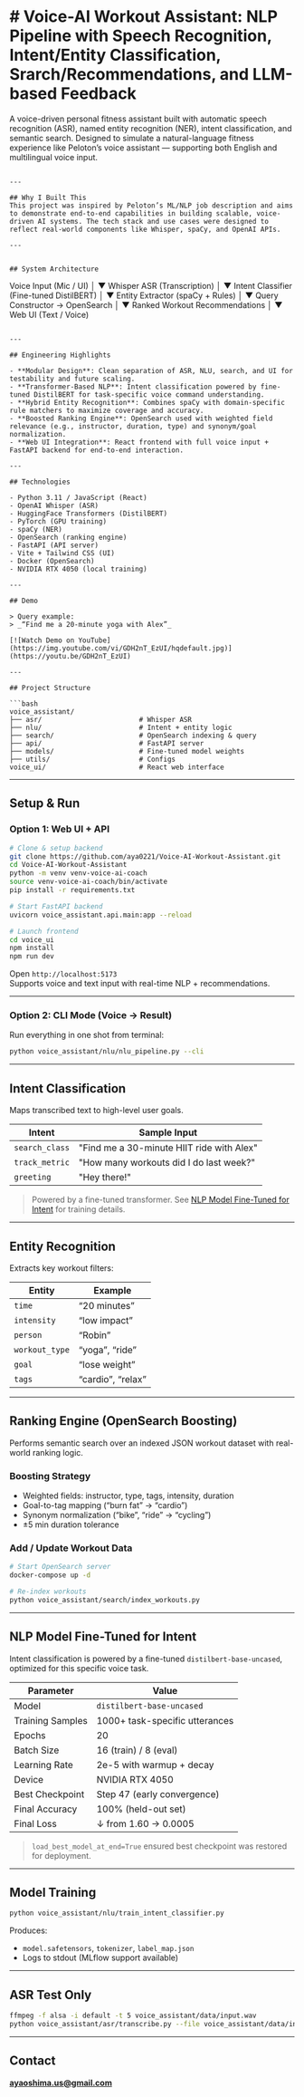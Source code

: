 # # Voice-AI Workout Assistant: NLP Pipeline with Speech Recognition, Intent/Entity Classification, Srarch/Recommendations, and LLM-based Feedback

A voice-driven personal fitness assistant built with automatic speech recognition (ASR), named entity recognition (NER), intent classification, and semantic search. Designed to simulate a natural-language fitness experience like Peloton’s voice assistant — supporting both English and multilingual voice input.
```

---

## Why I Built This
This project was inspired by Peloton’s ML/NLP job description and aims to demonstrate end-to-end capabilities in building scalable, voice-driven AI systems. The tech stack and use cases were designed to reflect real-world components like Whisper, spaCy, and OpenAI APIs.

---


## System Architecture

```
Voice Input (Mic / UI)
        │
        ▼
  Whisper ASR (Transcription)
        │
        ▼
  Intent Classifier (Fine-tuned DistilBERT)
        │
        ▼
  Entity Extractor (spaCy + Rules)
        │
        ▼
  Query Constructor → OpenSearch
        │
        ▼
 Ranked Workout Recommendations
        │
        ▼
     Web UI (Text / Voice)
```

---

## Engineering Highlights

- **Modular Design**: Clean separation of ASR, NLU, search, and UI for testability and future scaling.
- **Transformer-Based NLP**: Intent classification powered by fine-tuned DistilBERT for task-specific voice command understanding.
- **Hybrid Entity Recognition**: Combines spaCy with domain-specific rule matchers to maximize coverage and accuracy.
- **Boosted Ranking Engine**: OpenSearch used with weighted field relevance (e.g., instructor, duration, type) and synonym/goal normalization.
- **Web UI Integration**: React frontend with full voice input + FastAPI backend for end-to-end interaction.

---

## Technologies

- Python 3.11 / JavaScript (React)
- OpenAI Whisper (ASR)
- HuggingFace Transformers (DistilBERT)
- PyTorch (GPU training)
- spaCy (NER)
- OpenSearch (ranking engine)
- FastAPI (API server)
- Vite + Tailwind CSS (UI)
- Docker (OpenSearch)
- NVIDIA RTX 4050 (local training)

---

## Demo

> Query example:  
> _“Find me a 20-minute yoga with Alex”_

[![Watch Demo on YouTube](https://img.youtube.com/vi/GDH2nT_EzUI/hqdefault.jpg)](https://youtu.be/GDH2nT_EzUI)

---

## Project Structure

```bash
voice_assistant/
├── asr/                        # Whisper ASR
├── nlu/                        # Intent + entity logic
├── search/                     # OpenSearch indexing & query
├── api/                        # FastAPI server
├── models/                     # Fine-tuned model weights
├── utils/                      # Configs
voice_ui/                       # React web interface
```

---

## Setup & Run

### Option 1: Web UI + API

```bash
# Clone & setup backend
git clone https://github.com/aya0221/Voice-AI-Workout-Assistant.git
cd Voice-AI-Workout-Assistant
python -m venv venv-voice-ai-coach
source venv-voice-ai-coach/bin/activate
pip install -r requirements.txt

# Start FastAPI backend
uvicorn voice_assistant.api.main:app --reload
```

```bash
# Launch frontend
cd voice_ui
npm install
npm run dev
```

Open `http://localhost:5173`  
Supports voice and text input with real-time NLP + recommendations.

---

### Option 2: CLI Mode (Voice → Result)

Run everything in one shot from terminal:

```bash
python voice_assistant/nlu/nlu_pipeline.py --cli
```

---

## Intent Classification

Maps transcribed text to high-level user goals.

| Intent         | Sample Input                                  |
|----------------|------------------------------------------------|
| `search_class` | "Find me a 30-minute HIIT ride with Alex"     |
| `track_metric` | "How many workouts did I do last week?"       |
| `greeting`     | "Hey there!"                                   |

> Powered by a fine-tuned transformer. See [NLP Model Fine-Tuned for Intent](#nlp-model-fine-tuned-for-intent) for training details.

---

## Entity Recognition

Extracts key workout filters:

| Entity        | Example              |
|---------------|----------------------|
| `time`        | “20 minutes”          |
| `intensity`   | “low impact”          |
| `person`      | “Robin”               |
| `workout_type`| “yoga”, “ride”        |
| `goal`        | “lose weight”         |
| `tags`        | “cardio”, “relax”     |

---

## Ranking Engine (OpenSearch Boosting)

Performs semantic search over an indexed JSON workout dataset with real-world ranking logic.

### Boosting Strategy

- Weighted fields: instructor, type, tags, intensity, duration
- Goal-to-tag mapping (“burn fat” → “cardio”)
- Synonym normalization (“bike”, “ride” → “cycling”)
- ±5 min duration tolerance

### Add / Update Workout Data

```bash
# Start OpenSearch server
docker-compose up -d

# Re-index workouts
python voice_assistant/search/index_workouts.py
```

---

## NLP Model Fine-Tuned for Intent

Intent classification is powered by a fine-tuned `distilbert-base-uncased`, optimized for this specific voice task.

| Parameter         | Value                           |
|-------------------|---------------------------------|
| Model             | `distilbert-base-uncased`       |
| Training Samples  | 1000+ task-specific utterances  |
| Epochs            | 20                              |
| Batch Size        | 16 (train) / 8 (eval)           |
| Learning Rate     | 2e-5 with warmup + decay        |
| Device            | NVIDIA RTX 4050                 |
| Best Checkpoint   | Step 47 (early convergence)     |
| Final Accuracy    | 100% (held-out set)             |
| Final Loss        | ↓ from 1.60 → 0.0005             |

> `load_best_model_at_end=True` ensured best checkpoint was restored for deployment.

---

## Model Training

```bash
python voice_assistant/nlu/train_intent_classifier.py
```

Produces:
- `model.safetensors`, `tokenizer`, `label_map.json`
- Logs to stdout (MLflow support available)

---

## ASR Test Only

```bash
ffmpeg -f alsa -i default -t 5 voice_assistant/data/input.wav
python voice_assistant/asr/transcribe.py --file voice_assistant/data/input.wav
```
---

## Contact

**ayaoshima.us@gmail.com**
